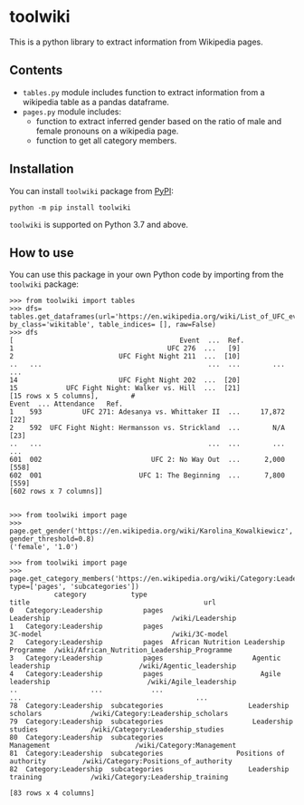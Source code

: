 # toolwiki 

This is a python library to extract information from Wikipedia pages. 

## Contents

- `tables.py` module includes function to extract information from a wikipedia table as a pandas dataframe.
- `pages.py` module includes:
  - function to extract inferred gender based on the ratio of male and female pronouns on a wikipedia page.
  - function to get all category members.

## Installation

You can install `toolwiki` package from [PyPI](https://pypi.org/project/toolwiki/):

    python -m pip install toolwiki

`toolwiki` is supported on Python 3.7 and above.

## How to use

You can use this package in your own Python code by importing from the `toolwiki` package:

    >>> from toolwiki import tables
    >>> dfs= tables.get_dataframes(url='https://en.wikipedia.org/wiki/List_of_UFC_events', by_class='wikitable', table_indices= [], raw=False)
    >>> dfs
    [                                         Event  ...  Ref.
    1                                      UFC 276  ...   [9]
    2                          UFC Fight Night 211  ...  [10]
    ..   ...                                         ...  ...        ...    ...
    14                         UFC Fight Night 202  ...  [20]
    15            UFC Fight Night: Walker vs. Hill  ...  [21]
    [15 rows x 5 columns],        #                                       Event  ... Attendance   Ref.
    1    593          UFC 271: Adesanya vs. Whittaker II  ...     17,872   [22]
    2    592  UFC Fight Night: Hermansson vs. Strickland  ...        N/A   [23]
    ..   ...                                         ...  ...        ...    ...
    601  002                           UFC 2: No Way Out  ...      2,000  [558]
    602  001                        UFC 1: The Beginning  ...      7,800  [559]
    [602 rows x 7 columns]]
    

    >>> from toolwiki import page
    >>> page.get_gender('https://en.wikipedia.org/wiki/Karolina_Kowalkiewicz', gender_threshold=0.8)
    ('female', '1.0')

    >>> from toolwiki import page
    >>> page.get_category_members('https://en.wikipedia.org/wiki/Category:Leadership', type=['pages', 'subcategories'])
               category           type                                   title                                           url
    0   Category:Leadership          pages                              Leadership                              /wiki/Leadership
    1   Category:Leadership          pages                                3C-model                                /wiki/3C-model
    2   Category:Leadership          pages  African Nutrition Leadership Programme  /wiki/African_Nutrition_Leadership_Programme
    3   Category:Leadership          pages                      Agentic leadership                      /wiki/Agentic_leadership
    4   Category:Leadership          pages                        Agile leadership                        /wiki/Agile_leadership
    ..                  ...            ...                                     ...                                           ...
    78  Category:Leadership  subcategories                     Leadership scholars            /wiki/Category:Leadership_scholars
    79  Category:Leadership  subcategories                      Leadership studies             /wiki/Category:Leadership_studies
    80  Category:Leadership  subcategories                              Management                     /wiki/Category:Management
    81  Category:Leadership  subcategories                  Positions of authority         /wiki/Category:Positions_of_authority
    82  Category:Leadership  subcategories                     Leadership training            /wiki/Category:Leadership_training
    
    [83 rows x 4 columns]
